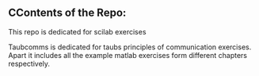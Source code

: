 CContents of the Repo:
---------------------

This repo is dedicated for scilab exercises

Taubcomms is dedicated for taubs principles of communication exercises. Apart it includes all the example matlab exercises form different chapters respectively.

